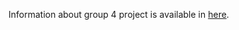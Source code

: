 Information about group 4 project is available in [here](https://rameshbalan.github.io/bioinfo/group4/).
